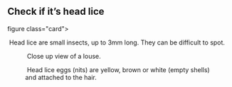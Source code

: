 Check if it’s head lice
-----------------------

figure class="card">
<!--[if gt IE 7]><!--> <img srcset="
      
        
        
          https://beta.nhs.uk/assets/images/head-lice/head-lice-300.ab29c62e21c028574bf7a3413988b3c0.jpg 300w,
        
      
        
        
          https://beta.nhs.uk/assets/images/head-lice/head-lice-600.01f288aa1d6637c9ca127439cdd89458.jpg 600w
        
      
    " alt="Head lice in hair" data-analytics="DCSext.HeadLiceImages,Insects">
<!--<![endif]--> <!--[if gt IE 7]><!-->
<noscript>
&lt;!–&lt;!\[endif\]–&gt; &lt;img
src=“https://beta.nhs.uk/assets/images/head-lice/head-lice-300.ab29c62e21c028574bf7a3413988b3c0.jpg”
alt=“Head lice in hair” /&gt; &lt;!–\[if gt IE 7\]&gt;&lt;!–&gt;
</noscript>
<!--<![endif]-->
<figcaption class="card--caption">
Head lice are small insects, up to 3mm long. They can be difficult to
spot.

</figcaption>
</figure>
<figure class="card">
<!--[if gt IE 7]><!--> <img srcset="
      
        
        
          https://beta.nhs.uk/assets/images/head-lice/head-lice-zoom-300.debd57053896f5a95cdc4edf7996ce0a.jpg 300w,
        
      
        
        
          https://beta.nhs.uk/assets/images/head-lice/head-lice-zoom-600.04e2f3d786418cd2bef1d57d56010d34.jpg 600w
        
      
    " alt="Close up view of a louse" data-analytics="DCSext.HeadLiceImages,Nits">
<!--<![endif]--> <!--[if gt IE 7]><!-->
<noscript>
&lt;!–&lt;!\[endif\]–&gt; &lt;img
src=“https://beta.nhs.uk/assets/images/head-lice/head-lice-zoom-300.debd57053896f5a95cdc4edf7996ce0a.jpg”
alt=“Close up view of a louse” /&gt; &lt;!–\[if gt IE 7\]&gt;&lt;!–&gt;
</noscript>
<!--<![endif]-->
<figcaption class="card--caption">
Close up view of a louse.

</figcaption>
</figure>
<figure class="card">
<!--[if gt IE 7]><!--> <img srcset="
      
        
        
          https://beta.nhs.uk/assets/images/head-lice/empty-eggs-300.a8999d7a5b20b2745df8c7787aee10f6.jpg 300w,
        
      
        
        
          https://beta.nhs.uk/assets/images/head-lice/empty-eggs-600.b6da09b8b770b1d80d4482e4fda1a2e4.jpg 600w
        
      
    " alt="Head lice eggs" data-analytics="DCSext.HeadLiceImages,Eggs">
<!--<![endif]--> <!--[if gt IE 7]><!-->
<noscript>
&lt;!–&lt;!\[endif\]–&gt; &lt;img
src=“https://beta.nhs.uk/assets/images/head-lice/empty-eggs-300.a8999d7a5b20b2745df8c7787aee10f6.jpg”
alt=“Head lice eggs” /&gt; &lt;!–\[if gt IE 7\]&gt;&lt;!–&gt;
</noscript>
<!--<![endif]-->
<figcaption class="card--caption">
Head lice eggs (nits) are yellow, brown or white (empty shells) and
attached to the hair.

</figcaption>
</figure>